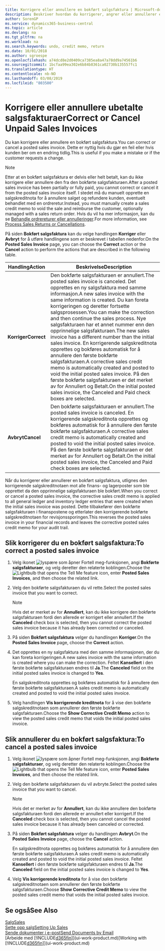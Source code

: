 ```yaml
---
title: Korrigere eller annullere en bokført salgsfaktura | Microsoft-dokumentasjon
description: Beskriver hvordan du korrigerer, angrer eller annullerer en bokført salgsfaktura og utligner en salgskreditnota.
author: SorenGP
ms.service: dynamics365-business-central
ms.topic: article
ms.devlang: na
ms.tgt_pltfrm: na
ms.workload: na
ms.search.keywords: undo, credit memo, return
ms.date: 10/01/2018
ms.author: sgroespe
ms.openlocfilehash: a74dcd8e2d0409ca7385ea8a47a78dd9a74561b6
ms.sourcegitcommit: 1bcfaa99ea302e6b84b8361ca02730b135557fc1
ms.translationtype: HT
ms.contentlocale: nb-NO
ms.lasthandoff: 03/08/2019
ms.locfileid: "803500"
---
```

# <a name="correct-or-cancel-unpaid-sales-invoices"></a><span data-ttu-id="7457d-103">Korrigere eller annullere ubetalte salgsfakturaer</span><span class="sxs-lookup"><span data-stu-id="7457d-103">Correct or Cancel Unpaid Sales Invoices</span></span>
<span data-ttu-id="7457d-104">Du kan korrigere eller annullere en bokført salgsfaktura.</span><span class="sxs-lookup"><span data-stu-id="7457d-104">You can correct or cancel a posted sales invoice.</span></span> <span data-ttu-id="7457d-105">Dette er nyttig hvis du gjør en feil eller hvis kunden ber om en endring tidlig.</span><span class="sxs-lookup"><span data-stu-id="7457d-105">This is useful if you make a mistake or if the customer requests a change.</span></span>

> [!NOTE]  
>   <span data-ttu-id="7457d-106">Etter at en bokført salgsfaktura er delvis eller helt betalt, kan du ikke korrigere eller annullere den fra den bokførte salgsfakturaen.</span><span class="sxs-lookup"><span data-stu-id="7457d-106">After a posted sales invoice has been partially or fully paid, you cannot correct or cancel it from the posted sales invoice itself.</span></span> <span data-ttu-id="7457d-107">I stedet må du manuelt opprette en salgskreditnota for å annullere salget og refundere kunden, eventuelt behandlet med en ordreretur.</span><span class="sxs-lookup"><span data-stu-id="7457d-107">Instead, you must manually create a sales credit memo to void the sale and reimburse the customer, optionally managed with a sales return order.</span></span> <span data-ttu-id="7457d-108">Hvis du vil ha mer informasjon, kan du se [Behandle ordrereturer eller annulleringer](sales-how-process-sales-returns-cancellations.md).</span><span class="sxs-lookup"><span data-stu-id="7457d-108">For more information, see [Process Sales Returns or Cancellations](sales-how-process-sales-returns-cancellations.md).</span></span>

<span data-ttu-id="7457d-109">På siden **Bokført salgsfaktura** kan du velge handlingen **Korriger** eller **Avbryt** for å utføre handlingene som er beskrevet i tabellen nedenfor.</span><span class="sxs-lookup"><span data-stu-id="7457d-109">On the **Posted Sales Invoice** page, you can choose the **Correct** action or the **Cancel** action to perform the actions that are described in the following table.</span></span>

| <span data-ttu-id="7457d-110">Handling</span><span class="sxs-lookup"><span data-stu-id="7457d-110">Action</span></span> | <span data-ttu-id="7457d-111">Beskrivelse</span><span class="sxs-lookup"><span data-stu-id="7457d-111">Description</span></span> |
| --- | --- |
| <span data-ttu-id="7457d-112">**Korriger**</span><span class="sxs-lookup"><span data-stu-id="7457d-112">**Correct**</span></span> |<span data-ttu-id="7457d-113">Den bokførte salgsfakturaen er annullert.</span><span class="sxs-lookup"><span data-stu-id="7457d-113">The posted sales invoice is canceled.</span></span> <span data-ttu-id="7457d-114">Det opprettes en ny salgsfaktura med samme informasjon.</span><span class="sxs-lookup"><span data-stu-id="7457d-114">A new sales invoice with the same information is created.</span></span> <span data-ttu-id="7457d-115">Du kan foreta korrigeringen og deretter fortsette salgsprosessen.</span><span class="sxs-lookup"><span data-stu-id="7457d-115">You can make the correction and then continue the sales process.</span></span> <span data-ttu-id="7457d-116">Nye salgsfakturaen har et annet nummer enn den opprinnelige salgsfakturaen.</span><span class="sxs-lookup"><span data-stu-id="7457d-116">The new sales invoice has a different number than the initial sales invoice.</span></span> <span data-ttu-id="7457d-117">En korrigerende salgskreditnota opprettes og bokføres automatisk for å annullere den første bokførte salgsfakturaen.</span><span class="sxs-lookup"><span data-stu-id="7457d-117">A corrective sales credit memo is automatically created and posted to void the initial posted sales invoice.</span></span> <span data-ttu-id="7457d-118">På den første bokførte salgsfakturaen er det merket av for Annullert og Betalt.</span><span class="sxs-lookup"><span data-stu-id="7457d-118">On the initial posted sales invoice, the Canceled and Paid check boxes are selected.</span></span> |
| <span data-ttu-id="7457d-119">**Avbryt**</span><span class="sxs-lookup"><span data-stu-id="7457d-119">**Cancel**</span></span> |<span data-ttu-id="7457d-120">Den bokførte salgsfakturaen er annullert.</span><span class="sxs-lookup"><span data-stu-id="7457d-120">The posted sales invoice is canceled.</span></span> <span data-ttu-id="7457d-121">En korrigerende salgskreditnota opprettes og bokføres automatisk for å annullere den første bokførte salgsfakturaen.</span><span class="sxs-lookup"><span data-stu-id="7457d-121">A corrective sales credit memo is automatically created and posted to void the initial posted sales invoice.</span></span> <span data-ttu-id="7457d-122">På den første bokførte salgsfakturaen er det merket av for Annullert og Betalt.</span><span class="sxs-lookup"><span data-stu-id="7457d-122">On the initial posted sales invoice, the Canceled and Paid check boxes are selected.</span></span> |

<span data-ttu-id="7457d-123">Når du korrigerer eller annullerer en bokført salgsfaktura, utlignes den korrigerende salgskreditnotaen mot alle finans- og lagerposter som ble opprettet da den opprinnelige salgsfakturaen ble bokført.</span><span class="sxs-lookup"><span data-stu-id="7457d-123">When you correct or cancel a posted sales invoice, the corrective sales credit memo is applied to all general ledger and inventory ledger entries that were created when the initial sales invoice was posted.</span></span> <span data-ttu-id="7457d-124">Dette tilbakefører den bokførte salgsfakturaen i finanspostene og etterlater den korrigerende bokførte salgskreditnotaen for revisjonssporingen.</span><span class="sxs-lookup"><span data-stu-id="7457d-124">This reverses the posted sales invoice in your financial records and leaves the corrective posted sales credit memo for your audit trail.</span></span>

## <a name="to-correct-a-posted-sales-invoice"></a><span data-ttu-id="7457d-125">Slik korrigerer du en bokført salgsfaktura:</span><span class="sxs-lookup"><span data-stu-id="7457d-125">To correct a posted sales invoice</span></span>
1. <span data-ttu-id="7457d-126">Velg ikonet ![lyspære som åpner Fortell meg-funksjonen](media/ui-search/search_small.png "Fortell hva du vil gjøre"), angi **Bokførte salgsfakturaer**, og velg deretter den relaterte koblingen.</span><span class="sxs-lookup"><span data-stu-id="7457d-126">Choose the ![Lightbulb that opens the Tell Me feature](media/ui-search/search_small.png "Tell me what you want to do") icon, enter **Posted Sales Invoices**, and then choose the related link.</span></span>  
2. <span data-ttu-id="7457d-127">Velg den bokførte salgsfakturaen du vil rette.</span><span class="sxs-lookup"><span data-stu-id="7457d-127">Select the posted sales invoice that you want to correct.</span></span>

    > [!NOTE]  
    >   <span data-ttu-id="7457d-128">Hvis det er merket av for **Annullert**, kan du ikke korrigere den bokførte salgsfakturaen fordi den allerede er korrigert eller annullert.</span><span class="sxs-lookup"><span data-stu-id="7457d-128">If the **Canceled** check box is selected, then you cannot correct the posted sales invoice because it has already been corrected or canceled.</span></span>
3. <span data-ttu-id="7457d-129">På siden **Bokført salgsfaktura** velger du handlingen **Korriger**.</span><span class="sxs-lookup"><span data-stu-id="7457d-129">On the **Posted Sales Invoice** page, choose the **Correct** action.</span></span>  
4. <span data-ttu-id="7457d-130">Det opprettes en ny salgsfaktura med den samme informasjonen, der du kan foreta korrigeringen.</span><span class="sxs-lookup"><span data-stu-id="7457d-130">A new sales invoice with the same information is created where you can make the correction.</span></span> <span data-ttu-id="7457d-131">Feltet **Kansellert** i den første bokførte salgsfakturaen endres til **Ja**.</span><span class="sxs-lookup"><span data-stu-id="7457d-131">The **Canceled** field on the initial posted sales invoice is changed to **Yes**.</span></span>

    <span data-ttu-id="7457d-132">En salgskreditnota opprettes og bokføres automatisk for å annullere den første bokførte salgsfakturaen.</span><span class="sxs-lookup"><span data-stu-id="7457d-132">A sales credit memo is automatically created and posted to void the initial posted sales invoice.</span></span>
5. <span data-ttu-id="7457d-133">Velg handlingen **Vis korrigerende kreditnota** for å vise den bokførte salgskreditnotaen som annullerer den første bokførte salgsfakturaen.</span><span class="sxs-lookup"><span data-stu-id="7457d-133">Choose the **Show Corrective Credit Memo** action to view the posted sales credit memo that voids the initial posted sales invoice.</span></span>

## <a name="to-cancel-a-posted-sales-invoice"></a><span data-ttu-id="7457d-134">Slik annullerer du en bokført salgsfaktura:</span><span class="sxs-lookup"><span data-stu-id="7457d-134">To cancel a posted sales invoice</span></span>
1. <span data-ttu-id="7457d-135">Velg ikonet ![lyspære som åpner Fortell meg-funksjonen](media/ui-search/search_small.png "Fortell hva du vil gjøre"), angi **Bokførte salgsfakturaer**, og velg deretter den relaterte koblingen.</span><span class="sxs-lookup"><span data-stu-id="7457d-135">Choose the ![Lightbulb that opens the Tell Me feature](media/ui-search/search_small.png "Tell me what you want to do") icon, enter **Posted Sales Invoices**, and then choose the related link.</span></span>  
2. <span data-ttu-id="7457d-136">Velg den bokførte salgsfakturaen du vil avbryte.</span><span class="sxs-lookup"><span data-stu-id="7457d-136">Select the posted sales invoice that you want to cancel.</span></span>

    > [!NOTE]  
    >   <span data-ttu-id="7457d-137">Hvis det er merket av for **Annullert**, kan du ikke annullere den bokførte salgsfakturaen fordi den allerede er annullert eller korrigert.</span><span class="sxs-lookup"><span data-stu-id="7457d-137">If the **Canceled** check box is selected, then you cannot cancel the posted sales invoice because it has already been canceled or corrected.</span></span>
3. <span data-ttu-id="7457d-138">På siden **Bokført salgsfaktura** velger du handlingen **Avbryt**.</span><span class="sxs-lookup"><span data-stu-id="7457d-138">On the **Posted Sales Invoice** page, choose the **Cancel** action.</span></span>

    <span data-ttu-id="7457d-139">En salgskreditnota opprettes og bokføres automatisk for å annullere den første bokførte salgsfakturaen.</span><span class="sxs-lookup"><span data-stu-id="7457d-139">A sales credit memo is automatically created and posted to void the initial posted sales invoice.</span></span> <span data-ttu-id="7457d-140">Feltet **Kansellert** i den første bokførte salgsfakturaen endres til **Ja**.</span><span class="sxs-lookup"><span data-stu-id="7457d-140">The **Canceled** field on the initial posted sales invoice is changed to **Yes**.</span></span>
4. <span data-ttu-id="7457d-141">Velg **Vis korrigerende kreditnota** for å vise den bokførte salgskreditnotaen som annullerer den første bokførte salgsfakturaen.</span><span class="sxs-lookup"><span data-stu-id="7457d-141">Choose **Show Corrective Credit Memo** to view the posted sales credit memo that voids the initial posted sales invoice.</span></span>

## <a name="see-also"></a><span data-ttu-id="7457d-142">Se også</span><span class="sxs-lookup"><span data-stu-id="7457d-142">See Also</span></span>
[<span data-ttu-id="7457d-143">Salg</span><span class="sxs-lookup"><span data-stu-id="7457d-143">Sales</span></span>](sales-manage-sales.md)  
[<span data-ttu-id="7457d-144">Sette opp salg</span><span class="sxs-lookup"><span data-stu-id="7457d-144">Setting Up Sales</span></span>](sales-setup-sales.md)  
[<span data-ttu-id="7457d-145">Sende dokumenter i e-post</span><span class="sxs-lookup"><span data-stu-id="7457d-145">Send Documents by Email</span></span>](ui-how-send-documents-email.md)  
<span data-ttu-id="7457d-146">[Arbeide med [!INCLUDE[d365fin](includes/d365fin_md.md)]](ui-work-product.md)</span><span class="sxs-lookup"><span data-stu-id="7457d-146">[Working with [!INCLUDE[d365fin](includes/d365fin_md.md)]](ui-work-product.md)</span></span>
